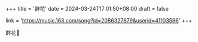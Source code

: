 +++
title = '鲜花'
date = 2024-03-24T17:01:50+08:00
draft = false

link = 'https://music.163.com/song?id=2086327879&userid=41103596'
+++


鲜花💐
